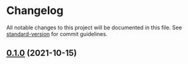 # Changelog

All notable changes to this project will be documented in this file. See [standard-version](https://github.com/conventional-changelog/standard-version) for commit guidelines.

## [0.1.0](https://github.com/mokkapps/changelog-generator-demo/compare/v0.2.0...v0.1.0) (2021-10-15)
